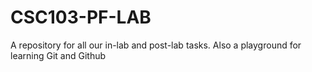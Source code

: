 # CSC103-PF-LAB
 A repository for all our in-lab and post-lab tasks. Also a playground for learning Git and Github
